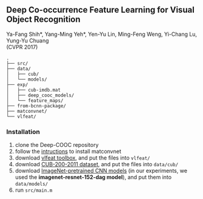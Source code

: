 ## Deep Co-occurrence Feature Learning for Visual Object Recognition ##

Ya-Fang Shih\*, Yang-Ming Yeh\*, Yen-Yu Lin, Ming-Feng Weng, Yi-Chang Lu, Yung-Yu Chuang 
<br />
(CVPR 2017)

    .
    ├── src/                  
    ├── data/                   
    │   ├── cub/          
    │   └── models/         
    ├── exp/                   
    │   ├── cub-imdb.mat
    │   ├── deep_cooc_models/         
    │   └── feature_maps/        
    ├── from-bcnn-package/                  
    ├── matconvnet/               
    └── vlfeat/                 

### Installation  
1) clone the Deep-COOC repository
2) follow the [intructions](http://www.vlfeat.org/matconvnet/install/) to install matconvnet
3) download [vlfeat toolbox](http://www.vlfeat.org/download.html), and put the files into `vlfeat/` 
4) download [CUB-200-2011 dataset](http://www.vision.caltech.edu/visipedia/CUB-200-2011.html), and put the files into `data/cub/`
5) download [ImageNet-pretrained CNN models](http://www.vlfeat.org/matconvnet/pretrained/) (in our experiments, we used the **imagenet-resnet-152-dag model**), and put them into `data/models/`
6) run `src/main.m`

